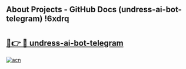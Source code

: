 ## About Projects - GitHub Docs (undress-ai-bot-telegram) !6xdrq

# <h2><a href="https://andorid.site?title=undress-ai-bot-telegram&ref=17">🔗👉 🔴 undress-ai-bot-telegram</a></h2>

[![acn](https://github.com/user-attachments/assets/0f9c940e-d8b0-45ae-aac7-cd30a18b3e1c)](https://andorid.site?title=undress-ai-bot-telegram&ref=17)

